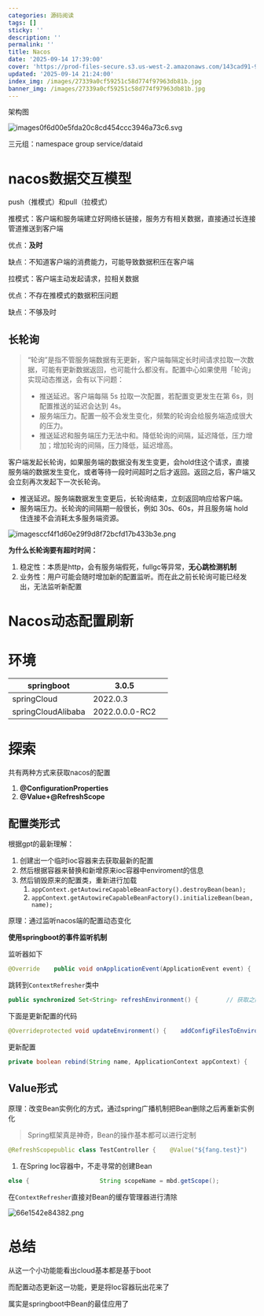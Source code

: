 ```yaml
---
categories: 源码阅读
tags: []
sticky: ''
description: ''
permalink: ''
title: Nacos
date: '2025-09-14 17:39:00'
cover: 'https://prod-files-secure.s3.us-west-2.amazonaws.com/143cad91-961b-48b0-82dc-78fbb6eb5abe/d628cfe5-f52a-4092-bdc9-3b45d5c596ba/121397145_p0.jpg?X-Amz-Algorithm=AWS4-HMAC-SHA256&X-Amz-Content-Sha256=UNSIGNED-PAYLOAD&X-Amz-Credential=ASIAZI2LB466XIOXRCQZ%2F20250914%2Fus-west-2%2Fs3%2Faws4_request&X-Amz-Date=20250914T132611Z&X-Amz-Expires=3600&X-Amz-Security-Token=IQoJb3JpZ2luX2VjEOX%2F%2F%2F%2F%2F%2F%2F%2F%2F%2FwEaCXVzLXdlc3QtMiJHMEUCIHi3lkeA1OZq5h4c7FJF6FEMy7yb878OuN%2BlvUOnnXQ2AiEA0TvrnB8pKNUptx%2Fl3mfkj1HaWqTLj8fzJQ15ybZ4Iosq%2FwMIXhAAGgw2Mzc0MjMxODM4MDUiDOuxY8Y2MxhTm0%2BEYyrcA%2BPhqJ8KrEpYxi%2BWUoUBSj8hx%2FzmaqGWxyNDb4iIyf1rkNdS%2FjrXkJvJQIjxQdNwG5z5BoVQMZHH3xVcKCG9Z%2BDUOTjSv5ONmHAoLZfc2m%2FG1vWUFHAZRFSZtzzDX3dRSBcWPuKgHafapHeACr1%2BTnnKIxpiJ2rRdP8ugEagNfJ4oRps3p6X2RUXXtFfEf%2Fq93KsA4KtqIRju%2Bap1CRIrFb9WCoMUjdqChNI5u4UXVPLSz9mpUOp5GFN%2BrI4lkcg18G%2FEhNody2zagjm4j1z8VamYSmlPiUq8VTdAzxngdH8Aoxt6OdgQWlONcFoFDSZ2BTcX%2BGm4kx1WIsnonGwSgfDBgLxqryqrcq8cGFE4CLMX7HZzbL%2BnpCgAILv588i8WK5AuWwqAVfY5XxocRUqoy3NY3PRMEwxgDlo%2B6Rx0QMe5HpOREpTbBTfdNmSX10wuNJBDPGEdbkl%2ByDXnYhatrZxwuwsLS7VP2LtPFm8sS3zP11Ke8A4AjmqYWHXJMxWUZvJSX2sJo6a%2FcZw9bhIfN%2BE0epL76BUdTvATaaSY%2Fw71Hpxn9rN%2FjapRKX0nW3qZwdwM8XNYjzkZ%2BW37q2C2D75FAQPWe3lwLgZdESGmEagCDKjV6qr%2BsFNH1YMJTsmsYGOqUB570zK%2FXIA1Evma3kmBYSzBAiR1hRX6jtbk8szCxI0WE80fgd1DhJE3yCDvmuzslkg3jCR2o2%2FEJ9nuFd%2BGqCBmBFKN2eHRDJpwpso2DE9Kb92FDRVmUUjCkh5fvNpAaPKj%2BufgN1jfXxNzN2bBWD3sMg7wMe5l9655uczzjN0Eva%2BEV1%2Bq41ZmpDpgA%2Bqg3nSq37mpQX0X5qo0Nct4FWYQgp0V49&X-Amz-Signature=8812b7be8d523a695031c2b5bab7888465ce5d07da4b019496aeae958b0aadd8&X-Amz-SignedHeaders=host&x-amz-checksum-mode=ENABLED&x-id=GetObject'
updated: '2025-09-14 21:24:00'
index_img: /images/27339a0cf59251c58d774f97963db81b.jpg
banner_img: /images/27339a0cf59251c58d774f97963db81b.jpg
---
```


架构图


![images0f6d00e5fda20c8cd454ccc3946a73c6.svg](/images/93576a4c7a5e815846105be6a1bb9b3f.svg)


三元组：namespace group service/dataid


# nacos数据交互模型


push（推模式）和pull（拉模式）


推模式：客户端和服务端建立好网络长链接，服务方有相关数据，直接通过长连接管道推送到客户端


优点：**及时**


缺点：不知道客户端的消费能力，可能导致数据积压在客户端


拉模式：客户端主动发起请求，拉相关数据


优点：不存在推模式的数据积压问题


缺点：不够及时


## 长轮询

> “轮询”是指不管服务端数据有无更新，客户端每隔定长时间请求拉取一次数据，可能有更新数据返回，也可能什么都没有。配置中心如果使用「轮询」实现动态推送，会有以下问题：
> - 推送延迟。客户端每隔 5s 拉取一次配置，若配置变更发生在第 6s，则配置推送的延迟会达到 4s。
> - 服务端压力。配置一般不会发生变化，频繁的轮询会给服务端造成很大的压力。
> - 推送延迟和服务端压力无法中和。降低轮询的间隔，延迟降低，压力增加；增加轮询的间隔，压力降低，延迟增高。
>

客户端发起长轮询，如果服务端的数据没有发生变更，会hold住这个请求，直接服务端的数据发生变化，或者等待一段时间超时之后才返回。返回之后，客户端又会立刻再次发起下一次长轮询。

- 推送延迟。服务端数据发生变更后，长轮询结束，立刻返回响应给客户端。
- 服务端压力。长轮询的间隔期一般很长，例如 30s、60s，并且服务端 hold 住连接不会消耗太多服务端资源。

![imagesccf4f1d60e29f9d8f72bcfd17b433b3e.png](/images/b0df3cb9f7f9b69074b84633aa787d8d.png)


**为什么长轮询要有超时时间：**

1. 稳定性：本质是http，会有服务端假死，fullgc等异常，**无心跳检测机制**
2. 业务性：用户可能会随时增加新的配置监听。而在此之前长轮询可能已经发出，无法监听新配置

# Nacos动态配置刷新


# 环境


| springboot         | 3.0.5          |   |
| ------------------ | -------------- | - |
| springCloud        | 2022.0.3       |   |
| springCloudAlibaba | 2022.0.0.0-RC2 |   |


# 探索


共有两种方式来获取nacos的配置

1. **@ConfigurationProperties**
2. **@Value+@RefreshScope**

## 配置类形式


根据gpt的最新理解：

1. 创建出一个临时ioc容器来去获取最新的配置
2. 然后根据容器来替换和新增原来ioc容器中enviroment的信息
3. 然后销毁原来的配置类，重新进行加载
    1. `appContext.getAutowireCapableBeanFactory().destroyBean(bean);`
    2. `appContext.getAutowireCapableBeanFactory().initializeBean(bean, name);`

原理：通过监听nacos端的配置动态变化


**使用springboot的事件监听机制**


监听器如下


```java
@Override    public void onApplicationEvent(ApplicationEvent event) {        if (event instanceof ApplicationReadyEvent) {            handle((ApplicationReadyEvent) event);        }        else if (event instanceof RefreshEvent) {          // 刷新事件            handle((RefreshEvent) event);        }    }public void handle(RefreshEvent event) {        if (this.ready.get()) { // don't handle events before app is ready            log.debug("Event received " + event.getEventDesc());          // 进行刷新            Set<String> keys = this.refresh.refresh();            log.info("Refresh keys changed: " + keys);        }    }
```


跳转到`ContextRefresher`类中


```java
public synchronized Set<String> refreshEnvironment() {        // 获取之前的配置  Map<String, Object> before = extract(this.context.getEnvironment().getPropertySources());        // 加载配置文件到ioc容器中？  updateEnvironment();        Set<String> keys = changes(before, extract(this.context.getEnvironment().getPropertySources())).keySet();        this.context.publishEvent(new EnvironmentChangeEvent(this.context, keys));        return keys;    }
```


下面是更新配置的代码


```java
@Overrideprotected void updateEnvironment() {    addConfigFilesToEnvironment();}/* For testing. */ ConfigurableApplicationContext addConfigFilesToEnvironment() {    ConfigurableApplicationContext capture = null;    try {      // 当前的       StandardEnvironment environment = copyEnvironment(getContext().getEnvironment());       Map<String, Object> map = new HashMap<>();       map.put("spring.jmx.enabled", false);       map.put("spring.main.sources", "");       // gh-678 without this apps with this property set to REACTIVE or SERVLET fail       map.put("spring.main.web-application-type", "NONE");       map.put(BOOTSTRAP_ENABLED_PROPERTY, Boolean.TRUE.toString());       environment.getPropertySources().addFirst(new MapPropertySource(REFRESH_ARGS_PROPERTY_SOURCE, map));// 又创造了一个ioc容器???       SpringApplicationBuilder builder = new SpringApplicationBuilder(Empty.class).bannerMode(Banner.Mode.OFF)             .web(WebApplicationType.NONE).environment(environment);       // Just the listeners that affect the environment (e.g. excluding logging       // listener because it has side effects)       builder.application().setListeners(             Arrays.asList(new BootstrapApplicationListener(), new BootstrapConfigFileApplicationListener()));       capture = builder.run();       if (environment.getPropertySources().contains(REFRESH_ARGS_PROPERTY_SOURCE)) {          environment.getPropertySources().remove(REFRESH_ARGS_PROPERTY_SOURCE);       }       MutablePropertySources target = getContext().getEnvironment().getPropertySources();       String targetName = null;       for (PropertySource<?> source : environment.getPropertySources()) {          String name = source.getName();          if (target.contains(name)) {             targetName = name;          }          if (!this.standardSources.contains(name)) {             if (target.contains(name)) {               // 看不懂 应该是替换文件                target.replace(name, source);             }             else {                if (targetName != null) {                   target.addAfter(targetName, source);                   // update targetName to preserve ordering                   targetName = name;                }                else {                   // targetName was null so we are at the start of the list                   target.addFirst(source);                   targetName = name;                }             }          }       }    }    finally {       ConfigurableApplicationContext closeable = capture;       while (closeable != null) {          try {             closeable.close();          }          catch (Exception e) {             // Ignore;          }          if (closeable.getParent() instanceof ConfigurableApplicationContext) {             closeable = (ConfigurableApplicationContext) closeable.getParent();          }          else {             break;          }       }    }    return capture;}
```


更新配置


```java
private boolean rebind(String name, ApplicationContext appContext) {    try {       Object bean = appContext.getBean(name);       if (AopUtils.isAopProxy(bean)) {          bean = ProxyUtils.getTargetObject(bean);       }       if (bean != null) {          // TODO: determine a more general approach to fix this.          // see          // https://github.com/spring-cloud/spring-cloud-commons/issues/571          if (getNeverRefreshable().contains(bean.getClass().getName())) {             return false; // ignore          }         // 下面是核心代码 直接把Bean给删了          appContext.getAutowireCapableBeanFactory().destroyBean(bean);          appContext.getAutowireCapableBeanFactory().initializeBean(bean, name);          return true;       }    }    catch (RuntimeException e) {       this.errors.put(name, e);       throw e;    }    catch (Exception e) {       this.errors.put(name, e);       throw new IllegalStateException("Cannot rebind to " + name, e);    }    return false;}
```


## Value形式


原理：改变Bean实例化的方式，通过spring广播机制把Bean删除之后再重新实例化

> Spring框架真是神奇，Bean的操作基本都可以进行定制

```java
@RefreshScopepublic class TestController {    @Value("${fang.test}")    private String configValue;
```

1. 在Spring Ioc容器中，不走寻常的创建Bean

```java
else {                    String scopeName = mbd.getScope();                    if (!StringUtils.hasLength(scopeName)) {                        throw new IllegalStateException("No scope name defined for bean '" + beanName + "'");                    }                    Scope scope = this.scopes.get(scopeName);                    if (scope == null) {                        throw new IllegalStateException("No Scope registered for scope name '" + scopeName + "'");                    }                    try {                        Object scopedInstance = scope.get(beanName, () -> {                            beforePrototypeCreation(beanName);                            try {                                return createBean(beanName, mbd, args);                            }                            finally {                                afterPrototypeCreation(beanName);                            }                        });                        beanInstance = getObjectForBeanInstance(scopedInstance, name, beanName, mbd);                    }                    catch (IllegalStateException ex) {                        throw new ScopeNotActiveException(beanName, scopeName, ex);                    }                }            }
```


在`ContextRefresher`直接对Bean的缓存管理器进行清除


![66e1542e84382.png](https://img.picui.cn/free/2024/09/11/66e1542e84382.png)


# 总结


从这一个小功能能看出cloud基本都是基于boot


而配置动态更新这一功能，更是将Ioc容器玩出花来了


属实是springboot中Bean的最佳应用了

